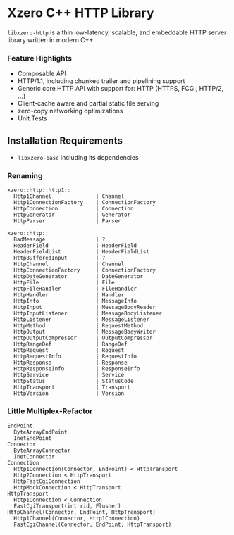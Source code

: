 # Xzero C++ HTTP Library

`libxzero-http` is a thin low-latency, scalable, and embeddable HTTP server library
written in modern C++.

### Feature Highlights

- Composable API
- HTTP/1.1, including chunked trailer and pipelining support
- Generic core HTTP API with support for: HTTP (HTTPS, FCGI, HTTP/2, ...)
- Client-cache aware and partial static file serving
- zero-copy networking optimizations
- Unit Tests

## Installation Requirements

- `libxzero-base` including its dependencies

### Renaming

```
xzero::http::http1::
  Http1Channel              | Channel
  Http1ConnectionFactory    | ConnectionFactory
  HttpConnection            | Connection
  HttpGenerator             | Generator
  HttpParser                | Parser

xzero::http::
  BadMessage                | ?
  HeaderField               | HeaderField
  HeaderFieldList           | HeaderFieldList
  HttpBufferedInput         | ?
  HttpChannel               | Channel
  HttpConnectionFactory     | ConnectionFactory
  HttpDateGenerator         | DateGenerator
  HttpFile                  | File
  HttpFileHandler           | FileHandler
  HttpHandler               | Handler
  HttpInfo                  | MessageInfo
  HttpInput                 | MessageBodyReader
  HttpInputListener         | MessageBodyListener
  HttpListener              | MessageListener
  HttpMethod                | RequestMethod
  HttpOutput                | MessageBodyWriter
  HttpOutputCompressor      | OutputCompressor
  HttpRangeDef              | RangeDef
  HttpRequest               | Request
  HttpRequestInfo           | RequestInfo
  HttpResponse              | Response
  HttpResponseInfo          | ResponseInfo
  HttpService               | Service
  HttpStatus                | StatusCode
  HttpTransport             | Transport
  HttpVersion               | Version

```

### Little Multiplex-Refactor

```
EndPoint
  ByteArrayEndPoint
  InetEndPoint
Connector
  ByteArrayConnector
  InetConnector
Connection
  Http1Connection(Connector, EndPoint) < HttpTransport
  Http2Connection < HttpTransport
  HttpFastCgiConnection
  HttpMockConnection < HttpTransport
HttpTransport
  Http1Connection < Connection
  FastCgiTransport(int rid, Flusher)
HttpChannel(Connector, EndPoint, HttpTransport)
  Http1Channel(Connector, Http1Connection)
  FastCgiChannel(Connector, EndPoint, HttpTransport)

```

